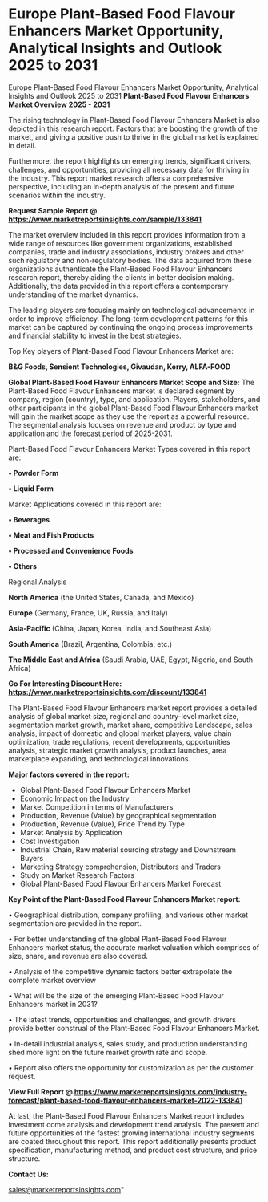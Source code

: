 # Europe Plant-Based Food Flavour Enhancers Market Opportunity, Analytical Insights and Outlook 2025 to 2031
 Europe Plant-Based Food Flavour Enhancers Market Opportunity, Analytical Insights and Outlook 2025 to 2031
<Strong> Plant-Based Food Flavour Enhancers Market Overview 2025 - 2031</strong>

The rising technology in Plant-Based Food Flavour Enhancers Market is also depicted in this research report. Factors that are boosting the growth of the market, and giving a positive push to thrive in the global market is explained in detail.

Furthermore, the report highlights on emerging trends, significant drivers, challenges, and opportunities, providing all necessary data for thriving in the industry. This report market research offers a comprehensive perspective, including an in-depth analysis of the present and future scenarios within the industry.

<strong>Request Sample Report @ <a href=https://www.marketreportsinsights.com/sample/133841>https://www.marketreportsinsights.com/sample/133841</a></strong>

The market overview included in this report provides information from a wide range of resources like government organizations, established companies, trade and industry associations, industry brokers and other such regulatory and non-regulatory bodies. The data acquired from these organizations authenticate the Plant-Based Food Flavour Enhancers research report, thereby aiding the clients in better decision making. Additionally, the data provided in this report offers a contemporary understanding of the market dynamics.

The leading players are focusing mainly on technological advancements in order to improve efficiency. The long-term development patterns for this market can be captured by continuing the ongoing process improvements and financial stability to invest in the best strategies.

Top Key players of Plant-Based Food Flavour Enhancers Market are:

<strong>B&G Foods, Sensient Technologies, Givaudan, Kerry, ALFA-FOOD</strong>

<strong><b>Global Plant-Based Food Flavour Enhancers Market Scope and Size:</b></strong>
The Plant-Based Food Flavour Enhancers market is declared segment by company, region (country), type, and application. Players, stakeholders, and other participants in the global Plant-Based Food Flavour Enhancers market will gain the market scope as they use the report as a powerful resource. The segmental analysis focuses on revenue and product by type and application and the forecast period of 2025-2031.

Plant-Based Food Flavour Enhancers Market Types covered in this report are:

<strong>• Powder Form

• Liquid Form</strong>

Market Applications covered in this report are:

<strong>• Beverages

• Meat and Fish Products

• Processed and Convenience Foods

• Others</strong> 

Regional Analysis

<strong>North America</strong> (the United States, Canada, and Mexico)

<strong>Europe</strong> (Germany, France, UK, Russia, and Italy)

<strong>Asia-Pacific</strong> (China, Japan, Korea, India, and Southeast Asia)

<strong>South America</strong> (Brazil, Argentina, Colombia, etc.)

<strong>The Middle East and Africa</strong> (Saudi Arabia, UAE, Egypt, Nigeria, and South Africa)

<strong>Go For Interesting Discount Here: <a href=https://www.marketreportsinsights.com/discount/133841>https://www.marketreportsinsights.com/discount/133841</a></strong>

The Plant-Based Food Flavour Enhancers market report provides a detailed analysis of global market size, regional and country-level market size, segmentation market growth, market share, competitive Landscape, sales analysis, impact of domestic and global market players, value chain optimization, trade regulations, recent developments, opportunities analysis, strategic market growth analysis, product launches, area marketplace expanding, and technological innovations.

<strong><b>Major factors covered in the report:</b></strong>
<ul>
  <li>Global Plant-Based Food Flavour Enhancers Market </li>
  <li>Economic Impact on the Industry</li>
  <li>Market Competition in terms of Manufacturers</li>
  <li>Production, Revenue (Value) by geographical segmentation</li>
  <li>Production, Revenue (Value), Price Trend by Type</li>
  <li>Market Analysis by Application</li>
  <li>Cost Investigation</li>
  <li>Industrial Chain, Raw material sourcing strategy and Downstream Buyers</li>
  <li>Marketing Strategy comprehension, Distributors and Traders</li>
  <li>Study on Market Research Factors</li>
  <li>Global Plant-Based Food Flavour Enhancers Market Forecast</li>
</ul>

<strong><b>Key Point of the Plant-Based Food Flavour Enhancers Market report:</b></strong>

• Geographical distribution, company profiling, and various other market segmentation are provided in the report.

• For better understanding of the global Plant-Based Food Flavour Enhancers market status, the accurate market valuation which comprises of size, share, and revenue are also covered.

• Analysis of the competitive dynamic factors better extrapolate the complete market overview

• What will be the size of the emerging Plant-Based Food Flavour Enhancers market in 2031?

• The latest trends, opportunities and challenges, and growth drivers provide better construal of the Plant-Based Food Flavour Enhancers Market.

• In-detail industrial analysis, sales study, and production understanding shed more light on the future market growth rate and scope.

• Report also offers the opportunity for customization as per the customer request.

<strong><b>View Full Report @ <a href=https://www.marketreportsinsights.com/industry-forecast/plant-based-food-flavour-enhancers-market-2022-133841>https://www.marketreportsinsights.com/industry-forecast/plant-based-food-flavour-enhancers-market-2022-133841</a></b></strong>


At last, the Plant-Based Food Flavour Enhancers Market report includes investment come analysis and development trend analysis. The present and future opportunities of the fastest growing international industry segments are coated throughout this report. This report additionally presents product specification, manufacturing method, and product cost structure, and price structure.

<strong>Contact Us:</strong>

sales@marketreportsinsights.com"
